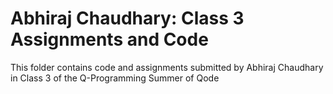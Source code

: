 # Abhiraj Chaudhary: Class 3 Assignments and Code
This folder contains code and assignments submitted by Abhiraj Chaudhary in Class 3 of the Q-Programming Summer of Qode